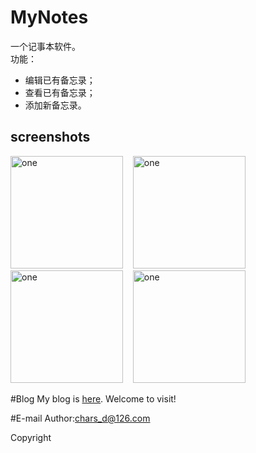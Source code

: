 # MyNotes
一个记事本软件。<br/>
功能：</br>
  * 编辑已有备忘录；</br>
  * 查看已有备忘录；</br>
  * 添加新备忘录。

screenshots
-----------------------
<img alt="one" src="https://raw.github.com/charsdavy/MyNotes/master/screenshots/m1.png" width="180">
&nbsp;&nbsp;
<img alt="one" src="https://raw.github.com/charsdavy/MyNotes/master/screenshots/m2.png" width="180">
&nbsp;&nbsp;
<img alt="one" src="https://raw.github.com/charsdavy/MyNotes/master/screenshots/m3.png" width="180">
&nbsp;&nbsp;
<img alt="one" src="https://raw.github.com/charsdavy/MyNotes/master/screenshots/m4.png" width="180">
&nbsp;&nbsp;

#Blog
My blog is [here](http://my.oschina.net/chars/blog). Welcome to visit!

#E-mail
Author:chars_d@126.com

Copyright
